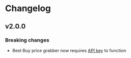 # Changelog

## v2.0.0
### Breaking changes
* Best Buy price grabber now requires [API key](https://developer.bestbuy.com/) to function
